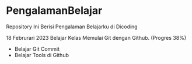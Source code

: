 # PengalamanBelajar
Repository Ini Berisi Pengalaman Belajarku di Dicoding

18 Februrari 2023
Belajar Kelas Memulai Git dengan Github. (Progres 38%)
   * Belajar Git Commit
   * Belajar Tools di Github
